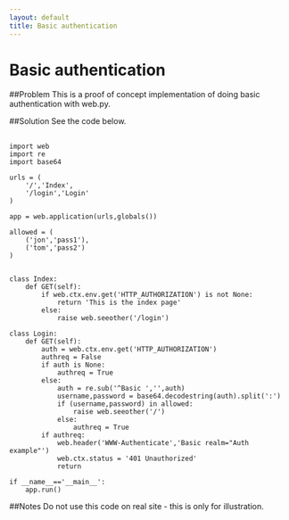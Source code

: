 ```yaml
---
layout: default
title: Basic authentication
---
```


# Basic authentication

##Problem
This is a proof of concept implementation of doing basic authentication
with web.py.

##Solution
See the code below.

##
    import web
    import re
    import base64
    
    urls = (
        '/','Index',
        '/login','Login'
    )
    
    app = web.application(urls,globals())
    
    allowed = (
        ('jon','pass1'),
        ('tom','pass2')
    )
    
    
    class Index:
        def GET(self):
            if web.ctx.env.get('HTTP_AUTHORIZATION') is not None:
                return 'This is the index page'
            else:
                raise web.seeother('/login')
    
    class Login:
        def GET(self):
            auth = web.ctx.env.get('HTTP_AUTHORIZATION')
            authreq = False
            if auth is None:
                authreq = True
            else:
                auth = re.sub('^Basic ','',auth)
                username,password = base64.decodestring(auth).split(':')
                if (username,password) in allowed:
                    raise web.seeother('/')
                else:
                    authreq = True
            if authreq:
                web.header('WWW-Authenticate','Basic realm="Auth example"')
                web.ctx.status = '401 Unauthorized'
                return
    
    if __name__=='__main__':
        app.run()
  
##Notes
Do not use this code on real site - this is only for illustration.